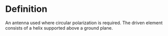 # Definition

An antenna used where circular polarization is required. The driven
element consists of a helix supported above a ground plane.
